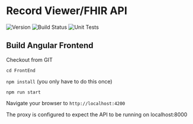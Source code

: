 # Record Viewer/FHIR API
![Version](https://s3.eu-west-2.amazonaws.com/endeavour-codebuild/badges/RecordViewer/version.svg)
![Build Status](https://s3.eu-west-2.amazonaws.com/endeavour-codebuild/badges/RecordViewer/build.svg)
![Unit Tests](https://s3.eu-west-2.amazonaws.com/endeavour-codebuild/badges/RecordViewer/unit-test.svg)

## Build Angular Frontend

Checkout from GIT

`cd FrontEnd`

`npm install` (you only have to do this once)

`npm run start`

Navigate your browser to `http://localhost:4200`

The proxy is configured to expect the API to be running on localhost:8000
